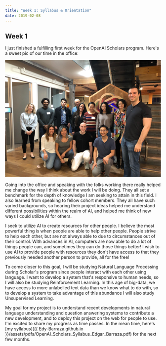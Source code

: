 ```yaml
---
title: "Week 1: Syllabus & Orientation"
date: 2019-02-08
---
```

## Week 1 
I just finished a fulfilling first week for the OpenAI Scholars program. Here's a 
sweet pic of our time in the office: 

![group photo](/assets/images/group_photo.jpg)

Going into the office and speaking with the folks working there really helped me 
change the way I think about the work I will be doing. They all set a benchmark for the 
depth of knowledge I am seeking to attain in this field. I also learned from 
speaking to fellow cohort members. They all have such varied backgrounds, so 
hearing their project ideas helped me understand different possibilities within the 
realm of AI, and helped me think of new ways I could utilize AI for others. 

I seek to utilize AI to create resources for other people. I believe the most powerful 
thing is when people are able to help other people. People strive to help
each other, but are not always able to due to circumstances out of their control. With 
advances in AI, computers are now able to do a lot of things people can, and sometimes 
they can do those things better! I wish to use AI to provide people with resources 
they don't have access to that they previously needed another person to provide, 
all for the free! 

To come closer to this goal, I will be studying Natural Language Processing 
during Scholar's program since people interact with each other using language. 
I want to develop a system that's responsive to human needs, so I will also be 
studying Reinforcement Learning. In this age of big-data, we have access to more unlabelled text data than
we know what to do with, so to develop a system to take advantage of this abundance 
I will also study Unsupervised Learning. 

My goal for my project is to understand recent developments in natural language understanding
and question answering systems to contribute a new development, and to deploy 
this project on the web for people to use. I'm  excited to share my progress as time
passes. In the mean time, here's [my syllabus]({{ Edy-Barraza.github.io }}/assets/pdfs/OpenAI_Scholars_Syllabus_Edgar_Barraza.pdf) 
for the next few months. 
